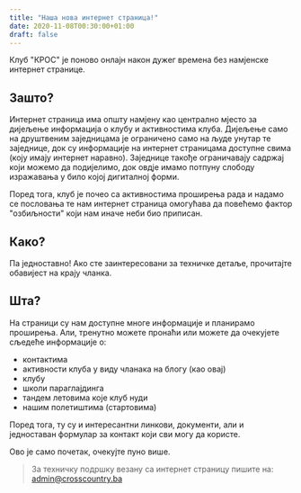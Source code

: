 ```yaml
---
title: "Наша нова интернет страница!"
date: 2020-11-08T00:30:00+01:00
draft: false
---
```


Клуб "КРОС" је поново онлајн након дужег времена без намјенске интернет странице.

## Зашто?

Интернет страница има општу намјену као централно мјесто за дијељење информација о клубу и активностима клуба.
Дијељење само на друштвеним заједницама је ограничено само на људе унутар те заједнице, док су информације на интернет страницама доступне свима (коју имају интернет наравно).
Заједнице такође ограничавају садржај који можемо да подијелимо, док овдје имамо потпуну слободу изражавања у било којој дигиталној форми.

Поред тога, клуб је почео са активностима проширења рада и надамо се пословања те нам интернет страница омогућава да повећемо фактор "озбиљности" који нам иначе неби био приписан.

## Како?

Па једноставно! Ако сте заинтересовани за техничке детаље, прочитајте обавијест на крају чланка.


## Шта?

На страници су нам доступне многе информације и планирамо проширења. Али, тренутно можете пронаћи или можете да очекујете сљедеће информације о:
* контактима
* активности клуба у виду чланака на блогу (као овај)
* клубу
* школи параглајдинга
* тандем летовима које клуб нуди
* нашим полетиштима (стартовима)

Поред тога, ту су и интересантни линкови, документи, али и једноставан формулар за контакт који сви могу да користе.

Ово је само почетак, очекујте пуно више.

> За техничку подршку везану са интернет страницу пишите на: [admin@crosscountry.ba](mailto@crosscountry.ba)
